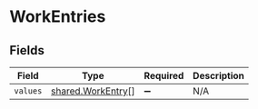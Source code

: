 # WorkEntries


## Fields

| Field                                                         | Type                                                          | Required                                                      | Description                                                   |
| ------------------------------------------------------------- | ------------------------------------------------------------- | ------------------------------------------------------------- | ------------------------------------------------------------- |
| `values`                                                      | [shared.WorkEntry](../../../sdk/models/shared/workentry.md)[] | :heavy_minus_sign:                                            | N/A                                                           |